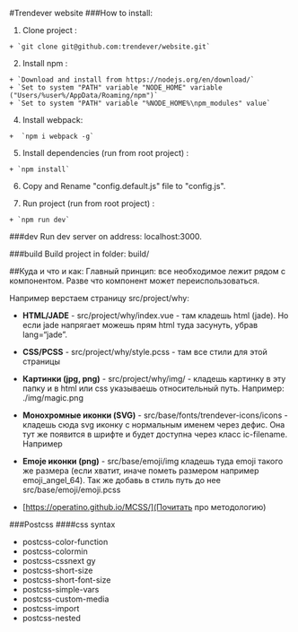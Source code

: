 #Trendever website
###How to install:

  1. Clone project :

    + `git clone git@github.com:trendever/website.git`


  2. Install npm :

    + `Download and install from https://nodejs.org/en/download/`
    + `Set to system "PATH" variable "NODE_HOME" variable ("Users/%user%/AppData/Roaming/npm")`
    + `Set to system "PATH" variable "%NODE_HOME%\npm_modules" value`

  4. Install webpack:

    +  `npm i webpack -g`

  5. Install dependencies (run from root project) :

    + `npm install`

  6. Copy and Rename "config.default.js" file to "config.js".

  7. Run project (run from root project) :

    + `npm run dev`


###dev
  Run dev server on address: localhost:3000.

###build
  Build project in folder: build/


##Куда и что и как:
Главный принцип: все необходимое лежит рядом с компонентом. Разве что компонент может переиспользоваться.

Например верстаем страницу src/project/why:

 - **HTML/JADE** -  src/project/why/index.vue - там кладешь html (jade). Но если jade напрягает можешь прям html туда засунуть, убрав lang=“jade”.

 - **CSS/PCSS** - src/project/why/style.pcss - там все стили для этой страницы

 - **Картинки (jpg, png)** - src/project/why/img/ - кладешь картинку в эту папку и в  html или css указываешь относительный путь. Например: ./img/magic.png

 - **Монохромные иконки (SVG)** - src/base/fonts/trendever-icons/icons - кладешь сюда svg иконку с нормальным именем через дефис. Она тут же появится в шрифте и будет доступна через класс ic-filename. Например <i class=“ic-magic”></i>

 - **Emoje иконки (png)** - src/base/emoji/img кладешь туда emoji такого же размера (если хватит, иначе пометь размером например emoji_angel_64). Так же добавь в стиль путь до нее src/base/emoji/emoji.pcss

 - [https://operatino.github.io/MCSS/](Почитать про методологию)



###Postcss
####css syntax

  + postcss-color-function
  + postcss-colormin
  + postcss-cssnext gy
  + postcss-short-size
  + postcss-short-font-size
  + postcss-simple-vars
  + postcss-custom-media
  + postcss-import
  + postcss-nested
<script>
    new Vue(
        {
            el: '#app_basic',
            data: {
                message: '🐵 Hello World 🔮',
                timestamp: `Timestamp ${new Date().toLocaleString()}`,
            }
        });
</script>

